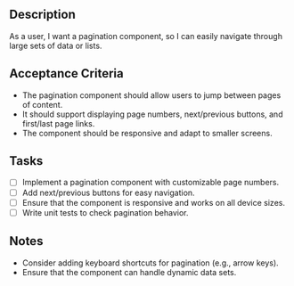 
## Description

As a user, I want a pagination component, so I can easily navigate through large sets of data or lists.

## Acceptance Criteria

- The pagination component should allow users to jump between pages of content.
- It should support displaying page numbers, next/previous buttons, and first/last page links.
- The component should be responsive and adapt to smaller screens.

## Tasks

- [ ] Implement a pagination component with customizable page numbers.
- [ ] Add next/previous buttons for easy navigation.
- [ ] Ensure that the component is responsive and works on all device sizes.
- [ ] Write unit tests to check pagination behavior.

## Notes

- Consider adding keyboard shortcuts for pagination (e.g., arrow keys).
- Ensure that the component can handle dynamic data sets.

